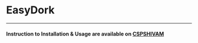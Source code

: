 # EasyDork 
-----------------------------
#### Instruction to Installation & Usage are available on [CSPSHIVAM](https://www.cspshivam.com/easydork)
